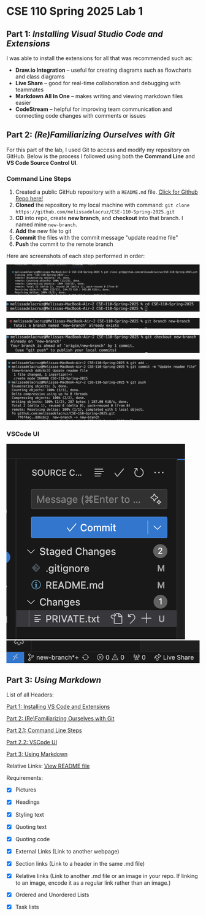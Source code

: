 # CSE 110 Spring 2025 Lab 1

## Part 1: ***Installing Visual Studio Code and Extensions***

I was able to install the extensions for all that was recommended such as:

- **Draw.io Integration** – useful for creating diagrams such as flowcharts and class diagrams  
- **Live Share** – good for real-time collaboration and debugging with teammates  
- **Markdown All In One** – makes writing and viewing markdown files easier  
- **CodeStream** – helpful for improving team communication and connecting code changes with comments or issues

## Part 2: ***(Re)Familiarizing Ourselves with Git***

For this part of the lab, I used Git to access and modify my repository on GitHub. Below is the process I followed using both the **Command Line** and **VS Code Source Control UI**.

### Command Line Steps

1. Created a public GitHub repository with a `README.md` file. [Click for Github Repo here!](https://github.com/melissadelacruz/CSE-110-Spring-2025)
2. **Cloned** the repository to my local machine with command: `git clone https://github.com/melissadelacruz/CSE-110-Spring-2025.git`
3. **CD** into repo, create **new branch**, and **checkout** into that branch. I named mine `new-branch`.
4. **Add** the new file to git
5. **Commit** the files with the commit message "update readme file"
6. **Push** the commit to the remote branch

Here are screenshots of each step performed in order:

![Cloning repository](lab1%20screenshots/cloning.png)

![Changing directory](lab1%20screenshots/cd.png)

![Creating new branch](lab1%20screenshots/branch.png)

![Checkout new branch](lab1%20screenshots/checkout.png)

![add file to git](lab1%20screenshots/add_commit_push.png)


### VSCode UI
![show commit](lab1%20screenshots/commit.png)
![show branch](lab1%20screenshots/show_branch.png)

## Part 3: ***Using Markdown***

List of all Headers:

[Part 1: Installing VS Code and Extensions](#part-1-installing-visual-studio-code-and-extensions)

[Part 2: (Re)Familiarizing Ourselves with Git](#part-2-refamiliarizing-ourselves-with-git)

[Part 2.1: Command Line Steps](#command-line-steps)

[Part 2.2: VSCode UI](#vscode-ui)

[Part 3: Using Markdown](#part-3-using-markdown)


Relative Links:
[View README file](README.md)


Requirements: 
- [x] Pictures
- [x] Headings  
- [x] Styling text  
- [x] Quoting text  
- [x] Quoting code  
- [x] External Links (Link to another webpage)  
- [x] Section links (Link to a header in the same .md file)  
- [x] Relative links (Link to another .md file or an image in your repo. If linking to an image, encode it as a regular link rather than an image.)  
- [x] Ordered and Unordered Lists  
- [x] Task lists  

